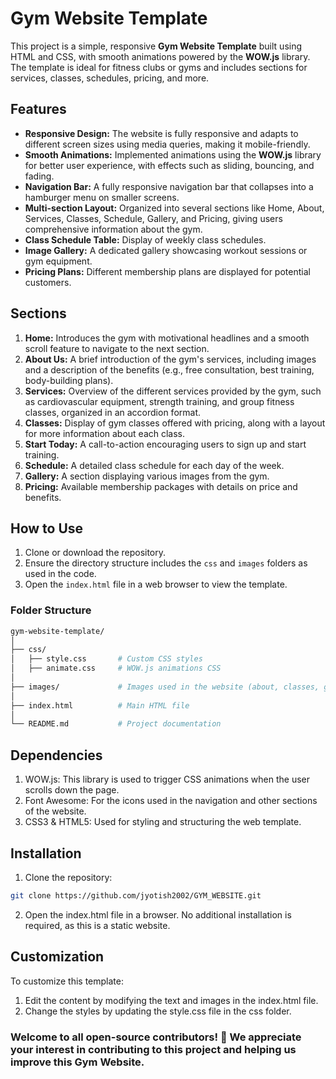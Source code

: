 # Gym Website Template

This project is a simple, responsive **Gym Website Template** built using HTML and CSS, with smooth animations powered by the **WOW.js** library. The template is ideal for fitness clubs or gyms and includes sections for services, classes, schedules, pricing, and more.

## Features

- **Responsive Design:** The website is fully responsive and adapts to different screen sizes using media queries, making it mobile-friendly.
- **Smooth Animations:** Implemented animations using the **WOW.js** library for better user experience, with effects such as sliding, bouncing, and fading.
- **Navigation Bar:** A fully responsive navigation bar that collapses into a hamburger menu on smaller screens.
- **Multi-section Layout:** Organized into several sections like Home, About, Services, Classes, Schedule, Gallery, and Pricing, giving users comprehensive information about the gym.
- **Class Schedule Table:** Display of weekly class schedules.
- **Image Gallery:** A dedicated gallery showcasing workout sessions or gym equipment.
- **Pricing Plans:** Different membership plans are displayed for potential customers.

## Sections

1. **Home:** Introduces the gym with motivational headlines and a smooth scroll feature to navigate to the next section.
2. **About Us:** A brief introduction of the gym's services, including images and a description of the benefits (e.g., free consultation, best training, body-building plans).
3. **Services:** Overview of the different services provided by the gym, such as cardiovascular equipment, strength training, and group fitness classes, organized in an accordion format.
4. **Classes:** Display of gym classes offered with pricing, along with a layout for more information about each class.
5. **Start Today:** A call-to-action encouraging users to sign up and start training.
6. **Schedule:** A detailed class schedule for each day of the week.
7. **Gallery:** A section displaying various images from the gym.
8. **Pricing:** Available membership packages with details on price and benefits.

## How to Use

1. Clone or download the repository.
2. Ensure the directory structure includes the `css` and `images` folders as used in the code.
3. Open the `index.html` file in a web browser to view the template.

### Folder Structure

```bash
gym-website-template/
│
├── css/
│   ├── style.css       # Custom CSS styles
│   ├── animate.css     # WOW.js animations CSS
│
├── images/             # Images used in the website (about, classes, gallery, pricing, etc.)
│
├── index.html          # Main HTML file
│
└── README.md           # Project documentation 
```
## Dependencies
1. WOW.js: This library is used to trigger CSS animations when the user scrolls down the page.
2. Font Awesome: For the icons used in the navigation and other sections of the website.
3. CSS3 & HTML5: Used for styling and structuring the web template.

## Installation
1. Clone the repository:
```bash
git clone https://github.com/jyotish2002/GYM_WEBSITE.git
```
2. Open the index.html file in a browser.
No additional installation is required, as this is a static website.

## Customization
To customize this template:

1. Edit the content by modifying the text and images in the index.html file.
2. Change the styles by updating the style.css file in the css folder.
   
### Welcome to all open-source contributors! 🎉 We appreciate your interest in contributing to this project and helping us improve this Gym Website.


